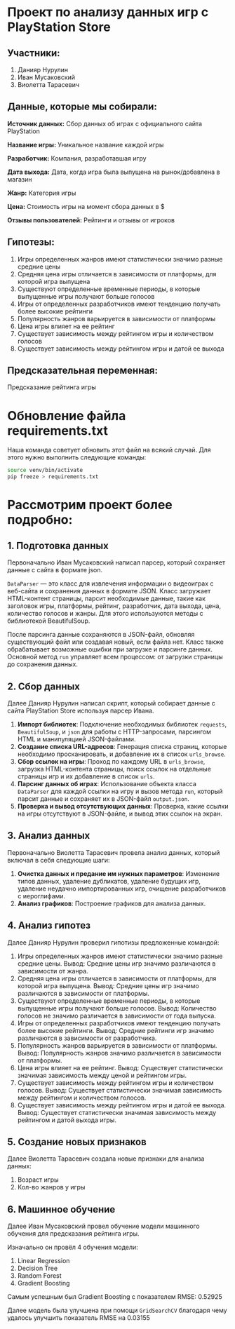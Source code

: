 # Проект по анализу данных игр с PlayStation Store

## Участники:

1. Данияр Нурулин
2. Иван Мусаковский
3. Виолетта Тарасевич

## Данные, которые мы собирали:

**Источник данных:** Сбор данных об играх с официального сайта PlayStation

**Название игры:** Уникальное название каждой игры

**Разработчик:** Компания, разработавшая игру

**Дата выхода:** Дата, когда игра была выпущена на рынок/добавлена в магазин

**Жанр:** Категория игры

**Цена:** Стоимость игры на момент сбора данных в $

**Отзывы пользователей:** Рейтинги и отзывы от игроков

## Гипотезы:

1. Игры определенных жанров имеют статистически значимо разные средние цены
2. Средняя цена игры отличается в зависимости от платформы, для которой игра выпущена
3. Существуют определенные временные периоды, в которые выпущенные игры получают больше голосов
4. Игры от определенных разработчиков имеют тенденцию получать более высокие рейтинги
5. Популярность жанров варьируется в зависимости от платформы
6. Цена игры влияет на ее рейтинг
7. Существует зависимость между рейтингом игры и количеством голосов
8. Существует зависимость между рейтингом игры и датой ее выхода

## Предсказательная переменная:

Предсказание рейтинга игры

# Обновление файла requirements.txt

Наша команда советует обновить этот файл на всякий случай. Для этого нужно выполнить следующие
команды:

```bash
source venv/bin/activate
pip freeze > requirements.txt
```

# Рассмотрим проект более подробно:

## 1. Подготовка данных

Первоначально Иван Мусаковский написал парсер, который сохраняет данные с сайта в формате json.

`DataParser` — это класс для извлечения информации о видеоиграх с веб-сайта и сохранения данных в
формате JSON. Класс загружает HTML-контент страницы, парсит необходимые данные, такие как заголовок
игры, платформы, рейтинг, разработчик, дата выхода, цена, количество голосов и жанры. Для этого
используются методы с библиотекой BeautifulSoup.

После парсинга данные сохраняются в JSON-файл, обновляя существующий файл или создавая новый, если
файла нет. Класс также обрабатывает возможные ошибки при загрузке и парсинге данных. Основной
метод `run` управляет всем процессом: от загрузки страницы до сохранения данных.

## 2. Сбор данных

Далее Данияр Нурулин написал скрипт, который собирает данные с сайта PlayStation Store используя
парсер Ивана.

1. **Импорт библиотек**: Подключение необходимых библиотек `requests`, `BeautifulSoup`, и `json` для
   работы с HTTP-запросами, парсингом HTML и манипуляцией JSON-файлами.
2. **Создание списка URL-адресов**: Генерация списка страниц, которые необходимо просканировать, и
   добавление их в список `urls_browse`.
3. **Сбор ссылок на игры**: Проход по каждому URL в `urls_browse`, загрузка HTML-контента страницы,
   поиск ссылок на отдельные страницы игр и их добавление в список `urls`.
4. **Парсинг данных об играх**: Использование объекта класса `DataParser` для каждой ссылки на игру
   и
   вызов метода `run`, который парсит данные и сохраняет их в JSON-файл `output.json`.
5. **Проверка и вывод отсутствующих данных**: Проверка, какие ссылки на игры отсутствуют в
   JSON-файле, и вывод этих ссылок на экран.

## 3. Анализ данных

Первоначально Виолетта Тарасевич провела анализ данных, который включал в себя следующие шаги:

1. **Очистка данных и предание им нужных параметров**: Изменение типов данных, удаление дубликатов,
   удаление будущих игр, удаление неудачно импортированных игр, очищение разработчиков с
   иероглифами.
2. **Анализ графиков**: Построение графиков для анализа данных.

## 4. Анализ гипотез

Далее Данияр Нурулин проверил гипотизы предложенные командой:

1. Игры определенных жанров имеют статистически значимо разные средние цены. Вывод: Средние цены игр
   значимо различаются в зависимости от жанра.
2. Средняя цена игры отличается в зависимости от платформы, для которой игра выпущена. Вывод:
   Средние цены игр значимо различаются в зависимости от платформы.
3. Существуют определенные временные периоды, в которые выпущенные игры получают больше голосов.
   Вывод: Количество голосов не значимо различается в зависимости от года выпуска.
4. Игры от определенных разработчиков имеют тенденцию получать более высокие рейтинги. Вывод:
   Средние рейтинги игр значимо различаются в зависимости от разработчика.
5. Популярность жанров варьируется в зависимости от платформы. Вывод: Популярность жанров значимо
   различается в зависимости от платформы.
6. Цена игры влияет на ее рейтинг. Вывод: Существует статистически значимая зависимость между ценой
   и рейтингом игры.
7. Существует зависимость между рейтингом игры и количеством голосов. Вывод: Существует
   статистически значимая зависимость между рейтингом и количеством голосов.
8. Существует зависимость между рейтингом игры и датой ее выхода. Вывод: Существует статистически
   значимая зависимость между рейтингом и датой выхода игры.

## 5. Создание новых признаков

Далее Виолетта Тарасевич создала новые признаки для анализа данных:

1. Возраст игры
2. Кол-во жанров у игры

## 6. Машинное обучение

Далее Иван Мусаковский провел обучение модели машинного обучения для предсказания рейтинга игры.

Изначально он провёл 4 обучения модели:

1. Linear Regression
2. Decision Tree
3. Random Forest
4. Gradient Boosting

Самым успешным был Gradient Boosting с показателем RMSE: 0.52925

Далее модель была улучшена при помощи `GridSearchCV` благодаря чему удалось улучшить показатель RMSE
на 0.03155